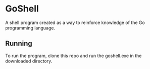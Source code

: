 # GoShell

A shell program created as a way to reinforce knowledge of the Go programming language.

## Running

To run the program, clone this repo and run the goshell.exe in the downloaded directory.


